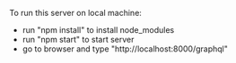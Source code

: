 To run this server on local machine:

- run "npm install" to install node_modules
- run "npm start" to start server
- go to browser and type "http://localhost:8000/graphql"
